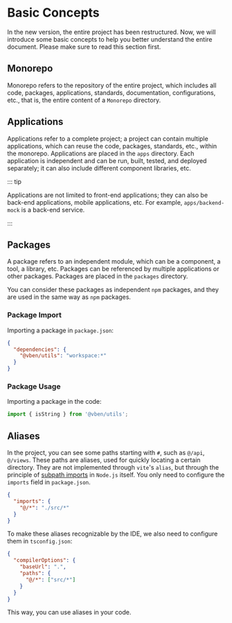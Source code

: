 # Basic Concepts

In the new version, the entire project has been restructured. Now, we will introduce some basic concepts to help you better understand the entire document. Please make sure to read this section first.

## Monorepo

Monorepo refers to the repository of the entire project, which includes all code, packages, applications, standards, documentation, configurations, etc., that is, the entire content of a `Monorepo` directory.

## Applications

Applications refer to a complete project; a project can contain multiple applications, which can reuse the code, packages, standards, etc., within the monorepo. Applications are placed in the `apps` directory. Each application is independent and can be run, built, tested, and deployed separately; it can also include different component libraries, etc.

::: tip

Applications are not limited to front-end applications; they can also be back-end applications, mobile applications, etc. For example, `apps/backend-mock` is a back-end service.

:::

## Packages

A package refers to an independent module, which can be a component, a tool, a library, etc. Packages can be referenced by multiple applications or other packages. Packages are placed in the `packages` directory.

You can consider these packages as independent `npm` packages, and they are used in the same way as `npm` packages.

### Package Import

Importing a package in `package.json`:

```json {3}
{
  "dependencies": {
    "@vben/utils": "workspace:*"
  }
}
```

### Package Usage

Importing a package in the code:

```ts
import { isString } from '@vben/utils';
```

## Aliases

In the project, you can see some paths starting with `#`, such as `@/api`, `@/views`. These paths are aliases, used for quickly locating a certain directory. They are not implemented through `vite`'s `alias`, but through the principle of [subpath imports](https://nodejs.org/api/packages.html#subpath-imports) in `Node.js` itself. You only need to configure the `imports` field in `package.json`.

```json {3}
{
  "imports": {
    "@/*": "./src/*"
  }
}
```

To make these aliases recognizable by the IDE, we also need to configure them in `tsconfig.json`:

```json {5}
{
  "compilerOptions": {
    "baseUrl": ".",
    "paths": {
      "@/*": ["src/*"]
    }
  }
}
```

This way, you can use aliases in your code.
